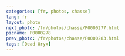 ```yaml
---
categories: [fr, photos, chasse]
lang: fr
layout: photo
next_photo: /fr/photos/chasse/P0000277.html
picname: P0000278
prev_photo: /fr/photos/chasse/P0000283.html
tags: [Dead Oryx]
---
```


